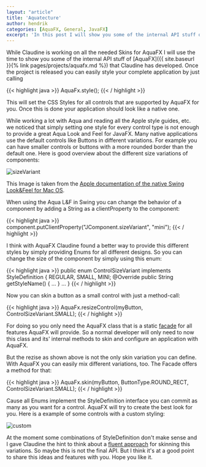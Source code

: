 ```yaml
---
layout: "article"
title: 'Aquatecture'
author: hendrik
categories: [AquaFX, General, JavaFX]
excerpt: 'In this post I will show you some of the internal API stuff of AquaFX'
---
```

While Claudine is working on all the needed Skins for AquaFX I will use the time to show you some of the internal API stuff of [AquaFX]({{ site.baseurl }}{% link pages/projects/aquafx.md %}) that Claudine has developed. Once the project is released you can easily style your complete application by just calling

{{< highlight java >}}
AquaFx.style();
{{< / highlight >}}

This will set the CSS Styles for all controls that are supported by AquaFX for you. Once this is done your application should look like a native one.

While working a lot with Aqua and reading all the Apple style guides, etc. we noticed that simply setting one style for every control type is not enough to provide a great Aqua Look and Feel for JavaFX. Many native applications use the default controls like Buttons in different variations. For example you can have smaller controls or buttons with a more rounded border than the default one. Here is good overview about the different size variations of components:

![sizeVariant](/posts/guigarage-legacy/sizeVariant.png)

This Image is taken from the [Apple documentation of the native Swing Look&Feel for Mac OS](https://developer.apple.com/library/mac/#technotes/tn2007/tn2196.html).

When using the Aqua L&F in Swing you can change the behavior of a component by adding a String as a clientProperty to the component:

{{< highlight java >}}
component.putClientProperty("JComponent.sizeVariant", "mini");
{{< / highlight >}}

I think with AquaFX Claudine found a better way to provide this different styles by simply providing Enums for all different designs. So you can change the size of the component by simply using this enum:

{{< highlight java >}}
public enum ControlSizeVariant implements StyleDefinition {
REGULAR,
SMALL,
MINI;
@Override public String getStyleName() {
...
}
...
}
{{< / highlight >}}

Now you can skin a button as a small control with just a method-call:

{{< highlight java >}}
AquaFx.resizeControl(myButton, ControlSizeVariant.SMALL);
{{< / highlight >}}

For doing so you only need the AquaFX class that is a static [facade](http://en.wikipedia.org/wiki/Facade_pattern) for all features AquaFX will provide. So a normal developer will only need to now this class and its' internal methods to skin and configure an application with AquaFX.

But the rezise as shown above is not the only skin variation you can define. With AquaFX you can easily mix different variations, too. The Facade offers a method for that:

{{< highlight java >}}
AquaFx.skin(myButton, ButtonType.ROUND_RECT, ControlSizeVariant.SMALL);
{{< / highlight >}}

Cause all Enums implement the StyleDefinition interface you can commit as many as you want for a control. AquaFX will try to create the best look for you. Here is a example of some controls with a custom styling:

![custom](/posts/guigarage-legacy/custom.jpg)

At the moment some combinations of StyleDefinition don't make sense and I gave Claudine the hint to think about a [fluent approach](http://en.wikipedia.org/wiki/Facade_pattern) for skinning this variations. So maybe this is not the final API. But I think it's at a good point to share this ideas and features with you. Hope you like it.
